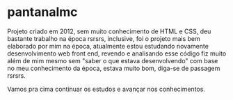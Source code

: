 # pantanalmc

Projeto criado em 2012, sem muito conhecimento de HTML e CSS, deu bastante trabalho na época rsrsrs, inclusive, foi o projeto mais bem elaborado por mim na época, atualmente estou estudando novamente desenvolvimento web front end, revendo e analisando esse código fiz muito além de mim mesmo sem "saber o que estava desenvolvendo" com base no meu conhecimento da época, estava muito bom, diga-se de passagem rsrsrs.

Vamos pra cima continuar os estudos e avançar nos conhecimentos.
